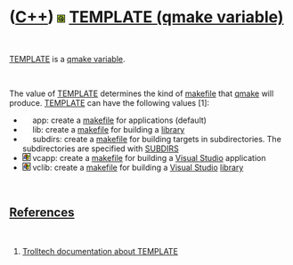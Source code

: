 



 

 

 

 

 

([C++](Cpp.htm)) ![Qt](PicQt.png) [TEMPLATE (qmake variable)](CppQmakeTemplate.htm)
===================================================================================

 

[TEMPLATE](CppQmakeTemplate.htm) is a [qmake
variable](CppQmakeVariable.htm).

 

The value of [TEMPLATE](CppQmakeTemplate.htm) determines the kind of
[makefile](CppMakefile.htm) that [qmake](CppQmake.htm) will produce.
[TEMPLATE](CppQmakeTemplate.htm) can have the following values \[1\]:

-   ![ ](PicSpacer.png) app: create a [makefile](CppMakefile.htm) for
    applications (default)
-   ![ ](PicSpacer.png) lib: create a [makefile](CppMakefile.htm) for
    building a [library](CppLibrary.htm)
-   ![ ](PicSpacer.png) subdirs: create a [makefile](CppMakefile.htm)
    for building targets in subdirectories. The subdirectories are
    specified with [SUBDIRS](CppQmakeSubdirs.htm)
-   ![Windows](PicWindows.png) vcapp: create a
    [makefile](CppMakefile.htm) for building a [Visual
    Studio](CppVisualStudio.htm) application
-   ![Windows](PicWindows.png) vclib: create a
    [makefile](CppMakefile.htm) for building a [Visual
    Studio](CppVisualStudio.htm) [library](CppLibrary.htm)

 

[References](CppReferences.htm)
-------------------------------

 

1.  [Trolltech documentation about
    TEMPLATE](http://docs.huihoo.com/qt/4.2/qmake-variable-reference.html#template)

 

 

 

 

 





 



